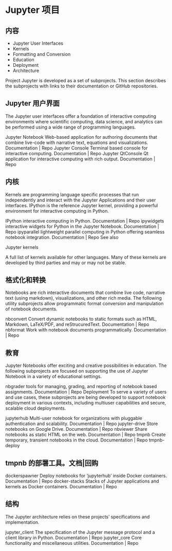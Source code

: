 # Jupyter 项目

## 内容

- Jupyter User Interfaces
- Kernels
- Formatting and Conversion
- Education
- Deployment
- Architecture

Project Jupyter is developed as a set of subprojects. This section describes the subprojects with links to their documentation or GitHub repositories.

## Jupyter 用户界面

The Jupyter user interfaces offer a foundation of interactive computing environments where scientific computing, data science, and analytics can be performed using a wide range of programming languages.

Jupyter Notebook
Web-based application for authoring documents that combine live-code with narrative text, equations and visualizations. Documentation | Repo
Jupyter Console
Terminal based console for interactive computing. Documentation | Repo
Jupyter QtConsole
Qt application for interactive computing with rich output. Documentation | Repo

## 内核

Kernels are programming language specific processes that run independently and interact with the Jupyter Applications and their user interfaces. IPython is the reference Jupyter kernel, providing a powerful environment for interactive computing in Python.

IPython
interactive computing in Python. Documentation | Repo
ipywidgets
interactive widgets for Python in the Jupyter Notebook. Documentation | Repo
ipyparallel
lightweight parallel computing in Python offering seamless notebook integration. Documentation | Repo
See also

Jupyter kernels

A full list of kernels available for other languages. Many of these kernels are developed by third parties and may or may not be stable.

## 格式化和转换

Notebooks are rich interactive documents that combine live code, narrative text (using markdown), visualizations, and other rich media. The following utility subprojects allow programmatic format conversion and manipulation of notebook documents.

nbconvert
Convert dynamic notebooks to static formats such as HTML, Markdown, LaTeX/PDF, and reStrucuredText. Documentation | Repo
nbformat
Work with notebook documents programmatically. Documentation | Repo

## 教育

Jupyter Notebooks offer exciting and creative possibilities in education. The following subprojects are focused on supporting the use of Jupyter Notebook in a variety of educational settings.

nbgrader
tools for managing, grading, and reporting of notebook based assignments. Documentation | Repo
Deployment
To serve a variety of users and use cases, these subprojects are being developed to support notebook deployment in various contexts, including multiuser capabilities and secure, scalable cloud deployments.

jupyterhub
Multi-user notebook for organizations with pluggable authentication and scalability. Documentation | Repo
jupyter-drive
Store notebooks on Google Drive. Documentation | Repo
nbviewer
Share notebooks as static HTML on the web. Documentation | Repo
tmpnb
Create temporary, transient notebooks in the cloud. Documentation | Repo
tmpnb-deploy

## tmpnb 的部署工具。文档|回购

dockerspawner
Deploy notebooks for ‘jupyterhub’ inside Docker containers. Documentation | Repo
docker-stacks
Stacks of Jupyter applications and kernels as Docker containers. Documentation | Repo

## 结构

The Jupyter architecture relies on these projects’ specifications and implementation.

jupyter_client
The specification of the Jupyter message protocol and a client library in Python. Documentation | Repo
jupyter_core
Core functionality and miscellaneous utilities. Documentation | Repo
